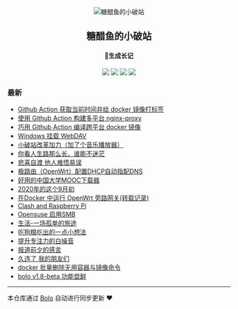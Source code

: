 <p align="center"><img alt="糖醋鱼的小破站" src="https://oss.expoli.tech/img/HEE_favicon.png"></p><h2 align="center">
糖醋鱼的小破站
</h2>

<h4 align="center">🐠生成长记</h4>
<p align="center"><a title="糖醋鱼的小破站" target="_blank" href="https://github.com/expoli/bolo-blog"><img src="https://img.shields.io/github/last-commit/expoli/bolo-blog.svg?style=flat-square&color=FF9900"></a>
<a title="GitHub repo size in bytes" target="_blank" href="https://github.com/expoli/bolo-blog"><img src="https://img.shields.io/github/repo-size/expoli/bolo-blog.svg?style=flat-square"></a>
<a title="Bolo Version" target="_blank" href="https://github.com/adlered/bolo-solo"><img src="https://img.shields.io/badge/bolo-v2.3 稳定版-f1e05a.svg?style=flat-square&color=blueviolet"></a>
<a title="Hits" target="_blank" href="https://github.com/88250/hits"><img src="https://hits.b3log.org/expoli/bolo-blog.svg"></a></p>

### 最新

* [Github Action 获取当前时间并给 docker 镜像打标签](http://expoli.tech/articles/2021/01/05/1609813267677.html)
* [使用 Github Action 构建多平台 nginx-proxy](http://expoli.tech/articles/2021/01/05/1609812943066.html)
* [巧用 Github Action 编译跨平台 docker 镜像](http://expoli.tech/articles/2021/01/05/1609810735378.html)
* [Windows 挂载 WebDAV](http://expoli.tech/articles/2020/12/30/1609327097930.html)
* [小破站改革加力（加了个音乐播放器）](http://expoli.tech/articles/2020/11/16/1605494271425.html)
* [你看人生路那么长、谁能不迷茫](http://expoli.tech/articles/2020/11/16/1605492537068.html)
* [悲喜自渡 他人难悟易误](http://expoli.tech/articles/2020/11/14/1605350326172.html)
* [极路由（OpenWrt）配置DHCP自动指配DNS](http://expoli.tech/articles/2020/10/01/1601530053926.html)
* [好用的中国大学MOOC下载器](http://expoli.tech/articles/2020/09/03/1599104766847.html)
* [2020年的这个9月初](http://expoli.tech/articles/2020/09/03/1599099749668.html)
* [在Docker 中运行 OpenWrt 旁路网关(转载记录)](http://expoli.tech/articles/2020/09/03/1599098023589.html)
* [Clash and Raspberry Pi](http://expoli.tech/articles/2020/08/30/1598760161095.html)
* [Opensuse 启用SMB](http://expoli.tech/articles/2020/08/28/1598624516448.html)
* [生活-一场孤单的旅途](http://expoli.tech/articles/2020/08/12/1597198859559.html)
* [吃狗粮吃出的一点小想法](http://expoli.tech/articles/2020/07/26/1595757128439.html)
* [提升专注力的白噪音](http://expoli.tech/articles/2020/07/26/1595740039637.html)
* [报道前夕的感言](http://expoli.tech/articles/2020/07/22/1595382109741.html)
* [久违了 我的朋友们](http://expoli.tech/articles/2020/07/22/1595379705790.html)
* [docker 批量删除无用容器与镜像命令](http://expoli.tech/articles/2020/05/11/1589183836851.html)
* [bolo v1.8-beta 功能尝鲜](http://expoli.tech/articles/2020/05/11/1589182003632.html)



---

本仓库通过 [Bolo](https://github.com/adlered/bolo-solo) 自动进行同步更新 ❤️ 